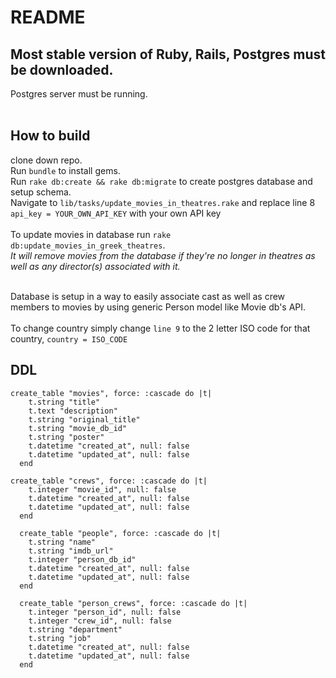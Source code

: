 # README

## Most stable version of Ruby, Rails, Postgres must be downloaded. <br />
Postgres server must be running. <br />
</br>

## How to build
clone down repo. <br />
Run `bundle` to install gems. <br />
Run `rake db:create && rake db:migrate` to create postgres database and setup schema. <br />
Navigate to `lib/tasks/update_movies_in_theatres.rake` and replace line 8 `api_key = YOUR_OWN_API_KEY` with your own API key </br>
</br>
To update movies in database run `rake db:update_movies_in_greek_theatres`. <br />
*It will remove movies from the database if they're no longer in theatres as well as any director(s) associated with it.* <br />
</br>

Database is setup in a way to easily associate cast as well as crew members to movies by using generic Person model like Movie db's API. <br />
<br />
To change country simply change `line 9` to the 2 letter ISO code for that country, `country = ISO_CODE` </br>


## DDL

```
create_table "movies", force: :cascade do |t|
    t.string "title"
    t.text "description"
    t.string "original_title"
    t.string "movie_db_id"
    t.string "poster"
    t.datetime "created_at", null: false
    t.datetime "updated_at", null: false
  end

create_table "crews", force: :cascade do |t|
    t.integer "movie_id", null: false
    t.datetime "created_at", null: false
    t.datetime "updated_at", null: false
  end

  create_table "people", force: :cascade do |t|
    t.string "name"
    t.string "imdb_url"
    t.integer "person_db_id"
    t.datetime "created_at", null: false
    t.datetime "updated_at", null: false
  end

  create_table "person_crews", force: :cascade do |t|
    t.integer "person_id", null: false
    t.integer "crew_id", null: false
    t.string "department"
    t.string "job"
    t.datetime "created_at", null: false
    t.datetime "updated_at", null: false
  end
```
